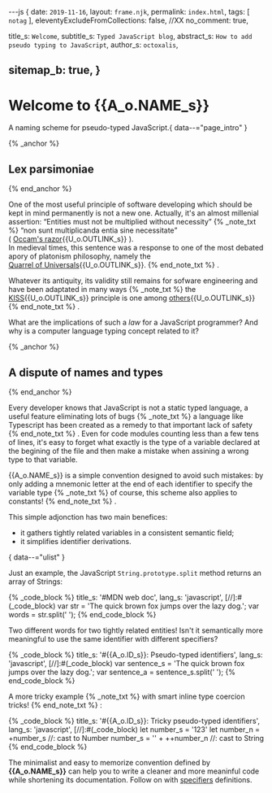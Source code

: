 ---js
{
  date:      `2019-11-16`,
  layout:    `frame.njk`,
  permalink: `index.html`,
  tags:      [ `notag` ],
  eleventyExcludeFromCollections: false,
  //XX no_comment: true,

  title_s:    `Welcome`,
  subtitle_s: `Typed JavaScript blog`,
  abstract_s: `How to add pseudo typing to JavaScript`,
  author_s:   `octoxalis`,
  
  sitemap_b: true,
}
---
[comment]: # (======== Post ========)
# Welcome to {{A_o.NAME_s}}

A naming scheme for pseudo-typed JavaScript.{ data--="page_intro" }

{% _anchor %}
## Lex parsimoniae
{% end_anchor %}

<slot-slice>

One of the most useful principle of software developing which should be kept in mind permanently is not a new one.
Actually, it's an almost millenial assertion: <q>Entities must not be multiplied without necessity</q>
{% _note_txt %}
<q>non sunt multiplicanda entia sine necessitate</q>  
( [Occam's razor]{{U_o.OUTLINK_s}} ).  
In medieval times, this sentence was a response to one of the most debated apory of platonism philosophy,
namely the  
[Quarrel of Universals]{{U_o.OUTLINK_s}}.
{% end_note_txt %}
.

Whatever its antiquity, its validity still remains for sofware engineering and have been adaptated in many ways
{% _note_txt %}
the [KISS]{{U_o.OUTLINK_s}} principle is one among [others]{{U_o.OUTLINK_s}}
{% end_note_txt %}
.


What are the implications of such a _law_ for a JavaScript programmer? And why is a computer language typing concept related to it?

</slot-slice>

{% _anchor %}
## A dispute of names and types
{% end_anchor %}

<slot-slice>
<slot-css prism_css/>
<slot-css lib_prism/>
<slot-js prism_js/>

Every developer knows that JavaScript is not a static typed language, a useful feature eliminating lots of bugs
{% _note_txt %}
a language like Typescript has been created as a remedy to that important lack of safety
{% end_note_txt %}
.
Even for code modules counting less than a few tens of lines, it's easy to forget what exactly is the type of a variable declared at the begining of the file and then make a mistake when assining a wrong type to that variable.

{{A_o.NAME_s}} is a simple convention designed to avoid such mistakes: by only adding a mnemonic letter at the end of each identifier to specify the variable type
{% _note_txt %}
of course, this scheme also applies to constants!
{% end_note_txt %}
.

This simple adjonction has two main benefices:
+ it gathers tightly related variables in a consistent semantic field;
+ it simplifies identifier derivations.

{ data--="ulist" }

Just an example, the JavaScript `String.prototype.split` method returns an array of Strings:

{% _code_block %}
    title_s: '#MDN web doc',
    lang_s: 'javascript',
[//]:#(_code_block)
var str = 'The quick brown fox jumps over the lazy dog.';
var words = str.split(' ');
{% end_code_block %}


Two different words for two tightly related entities! Isn't it semantically more meaningful to use the same identifier with different specifiers?

{% _code_block %}
    title_s: '#{{A_o.ID_s}}: Pseudo-typed identifiers',
    lang_s: 'javascript',
[//]:#(_code_block)
var sentence_s = 'The quick brown fox jumps over the lazy dog.';
var sentence_a = sentence_s.split(' ');
{% end_code_block %}


A more tricky example
{% _note_txt %}
with smart inline type coercion tricks!
{% end_note_txt %}
:

{% _code_block %}
    title_s: '#{{A_o.ID_s}}: Tricky pseudo-typed identifiers',
    lang_s: 'javascript',
[//]:#(_code_block)
let number_s = '123'
let number_n = +number_s    //: cast to Number
number_s = '' + ++number_n  //: cast to String
{% end_code_block %}


The minimalist and easy to memorize convention defined by **{{A_o.NAME_s}}** can help you to write a cleaner and more meaninful code while shortening its documentation.
Follow on with [specifiers] definitions.

</slot-slice>

[comment]: # (======== Links ========)

[specifiers]: ./specifiers.html

[Occam's razor]: https://www.irishphilosophy.com/2014/05/27/who-sharpened-occams-razor/
[Quarrel of Universals]: https://en.wikipedia.org/wiki/Problem_of_universals
[KISS]: https://en.wikipedia.org/wiki/KISS_principle
[others]: https://effectivesoftwaredesign.com/2013/08/05/simplicity-in-software-design-kiss-yagni-and-occams-razor/